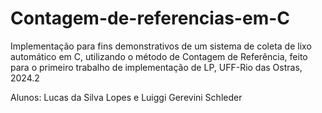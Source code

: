 # Contagem-de-referencias-em-C
Implementação para fins demonstrativos de um sistema de coleta de lixo automático em C, utilizando o método de Contagem de Referência,
feito para o primeiro trabalho de implementação de LP, UFF-Rio das Ostras, 2024.2

Alunos: Lucas da Silva Lopes e Luiggi Gerevini Schleder
